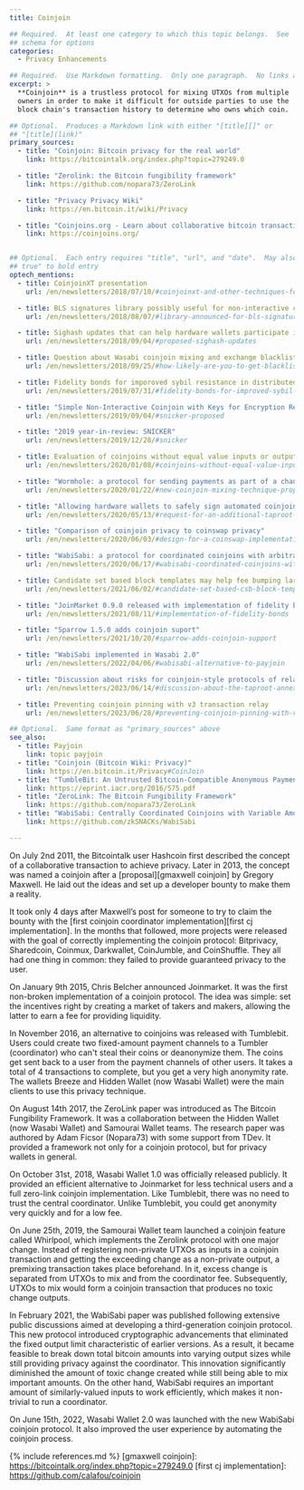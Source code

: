 ```yaml
---
title: Coinjoin

## Required.  At least one category to which this topic belongs.  See
## schema for options
categories:
  - Privacy Enhancements

## Required.  Use Markdown formatting.  Only one paragraph.  No links allowed.
excerpt: >
  **Coinjoin** is a trustless protocol for mixing UTXOs from multiple
  owners in order to make it difficult for outside parties to use the
  block chain's transaction history to determine who owns which coin.

## Optional.  Produces a Markdown link with either "[title][]" or
## "[title](link)"
primary_sources:
  - title: "Coinjoin: Bitcoin privacy for the real world"
    link: https://bitcointalk.org/index.php?topic=279249.0

  - title: "Zerolink: the Bitcoin fungibility framework"
    link: https://github.com/nopara73/ZeroLink

  - title: "Privacy Privacy Wiki"
    link: https://en.bitcoin.it/wiki/Privacy

  - title: "Coinjoins.org - Learn about collaborative bitcoin transactions"
    link: https://coinjoins.org/


## Optional.  Each entry requires "title", "url", and "date".  May also use "feature:
## true" to bold entry
optech_mentions:
  - title: CoinjoinXT presentation
    url: /en/newsletters/2018/07/10/#coinjoinxt-and-other-techniques-for-deniable-transfers

  - title: BLS signatures library possibly useful for non-interactive coinjoins
    url: /en/newsletters/2018/08/07/#library-announced-for-bls-signatures

  - title: Sighash updates that can help hardware wallets participate in coinjoins
    url: /en/newsletters/2018/09/04/#proposed-sighash-updates

  - title: Question about Wasabi coinjoin mixing and exchange blacklisting
    url: /en/newsletters/2018/09/25/#how-likely-are-you-to-get-blacklisted-by-an-exchange-if-you-use-wasabi-wallet-s-coinjoin-mixing

  - title: Fidelity bonds for imporoved sybil resistance in distributed coinjoin
    url: /en/newsletters/2019/07/31/#fidelity-bonds-for-improved-sybil-resistance

  - title: "Simple Non-Interactive Coinjoin with Keys for Encryption Reused (SNICKER)"
    url: /en/newsletters/2019/09/04/#snicker-proposed

  - title: "2019 year-in-review: SNICKER"
    url: /en/newsletters/2019/12/28/#snicker

  - title: Evaluation of coinjoins without equal value inputs or outputs
    url: /en/newsletters/2020/01/08/#coinjoins-without-equal-value-inputs-or-outputs

  - title: "Wormhole: a protocol for sending payments as part of a chaumian coinjoin"
    url: /en/newsletters/2020/01/22/#new-coinjoin-mixing-technique-proposed

  - title: "Allowing hardware wallets to safely sign automated coinjoin transactions"
    url: /en/newsletters/2020/05/13/#request-for-an-additional-taproot-signature-commitment

  - title: "Comparison of coinjoin privacy to coinswap privacy"
    url: /en/newsletters/2020/06/03/#design-for-a-coinswap-implementation

  - title: "WabiSabi: a protocol for coordinated coinjoins with arbitrary output values"
    url: /en/newsletters/2020/06/17/#wabisabi-coordinated-coinjoins-with-arbitrary-output-values

  - title: Candidate set based block templates may help fee bumping large coinjoins
    url: /en/newsletters/2021/06/02/#candidate-set-based-csb-block-template-construction

  - title: "JoinMarket 0.9.0 released with implementation of fidelity bonds for coinjoin sybil resistance"
    url: /en/newsletters/2021/08/11/#implementation-of-fidelity-bonds

  - title: "Sparrow 1.5.0 adds coinjoin suport"
    url: /en/newsletters/2021/10/20/#sparrow-adds-coinjoin-support

  - title: "WabiSabi implemented in Wasabi 2.0"
    url: /en/newsletters/2022/04/06/#wabisabi-alternative-to-payjoin

  - title: "Discussion about risks for coinjoin-style protocols of relaying taproot annexes"
    url: /en/newsletters/2023/06/14/#discussion-about-the-taproot-annex

  - title: Preventing coinjoin pinning with v3 transaction relay
    url: /en/newsletters/2023/06/28/#preventing-coinjoin-pinning-with-v3-transaction-relay

## Optional.  Same format as "primary_sources" above
see_also:
  - title: Payjoin
    link: topic payjoin
  - title: "Coinjoin (Bitcoin Wiki: Privacy)"
    link: https://en.bitcoin.it/Privacy#CoinJoin
  - title: "TumbleBit: An Untrusted Bitcoin-Compatible Anonymous Payment Hub"
    link: https://eprint.iacr.org/2016/575.pdf
  - title: "ZeroLink: The Bitcoin Fungibility Framework"
    link: https://github.com/nopara73/ZeroLink
  - title: "WabiSabi: Centrally Coordinated Coinjoins with Variable Amounts"
    link: https://github.com/zkSNACKs/WabiSabi

---
```


On July 2nd 2011, the Bitcointalk user Hashcoin first described the concept of a collaborative transaction to achieve privacy. Later in 2013, the concept was named a coinjoin after a [proposal][gmaxwell coinjoin] by Gregory Maxwell. He laid out the ideas and set up a developer bounty to make them a reality.

It took only 4 days after Maxwell’s post for someone to try to claim the bounty with the [first coinjoin coordinator implementation][first cj implementation]. In the months that followed, more projects were released with the goal of correctly implementing the coinjoin protocol: Bitprivacy, Sharedcoin, Coinmux, Darkwallet, CoinJumble, and CoinShuffle. They all had one thing in common: they failed to provide guaranteed privacy to the user.

On January 9th 2015, Chris Belcher announced Joinmarket. It was the first non-broken implementation of a coinjoin protocol. The idea was simple: set the incentives right by creating a market of takers and makers, allowing the latter to earn a fee for providing liquidity.

In November 2016, an alternative to coinjoins was released with Tumblebit. Users could create two fixed-amount payment channels to a Tumbler (coordinator) who can't steal their coins or deanonymize them. The coins get sent back to a user from the payment channels of other users. It takes a total of 4 transactions to complete, but you get a very high anonymity rate. The wallets Breeze and Hidden Wallet (now Wasabi Wallet) were the main clients to use this privacy technique.

On August 14th 2017, the ZeroLink paper was introduced as The Bitcoin Fungibility Framework. It was a collaboration between the Hidden Wallet (now Wasabi Wallet) and Samourai Wallet teams. The research paper was authored by Adam Ficsor (Nopara73) with some support from TDev. It provided a framework not only for a coinjoin protocol, but for privacy wallets in general.

On October 31st, 2018, Wasabi Wallet 1.0 was officially released publicly. It provided an efficient alternative to Joinmarket for less technical users and a full zero-link coinjoin implementation. Like Tumblebit, there was no need to trust the central coordinator. Unlike Tumblebit, you could get anonymity very quickly and for a low fee.

On June 25th, 2019, the Samourai Wallet team launched a coinjoin feature called Whirlpool, which implements the Zerolink protocol with one major change. Instead of registering non-private UTXOs as inputs in a coinjoin transaction and getting the exceeding change as a non-private output, a premixing transaction takes place beforehand. In it, excess change is separated from UTXOs to mix and from the coordinator fee. Subsequently, UTXOs to mix would form a coinjoin transaction that produces no toxic change outputs.

In February 2021, the WabiSabi paper was published following extensive public discussions aimed at developing a third-generation coinjoin protocol. This new protocol introduced cryptographic advancements that eliminated the fixed output limit characteristic of earlier versions. As a result, it became feasible to break down total bitcoin amounts into varying output sizes while still providing privacy against the coordinator. This innovation significantly diminished the amount of toxic change created while still being able to mix important amounts. On the other hand, WabiSabi requires an important amount of similarly-valued inputs to work efficiently, which makes it non-trivial to run a coordinator.

On June 15th, 2022, Wasabi Wallet 2.0 was launched with the new WabiSabi coinjoin protocol. It also improved the user experience by automating the coinjoin process.

{% include references.md %}
[gmaxwell coinjoin]: https://bitcointalk.org/index.php?topic=279249.0
[first cj implementation]: https://github.com/calafou/coinjoin
